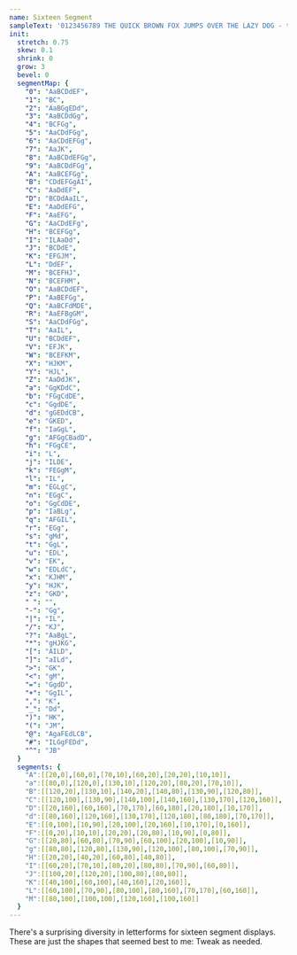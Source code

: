 ```yaml
---
name: Sixteen Segment
sampleText: '0123456789 THE QUICK BROWN FOX JUMPS OVER THE LAZY DOG - the quick brown fox jumps over the lazy dog'
init:
  stretch: 0.75
  skew: 0.1
  shrink: 0
  grow: 3
  bevel: 0
  segmentMap: {
    "0": "AaBCDdEF",
    "1": "BC",
    "2": "AaBGgEDd",
    "3": "AaBCDdGg",
    "4": "BCFGg",
    "5": "AaCDdFGg",
    "6": "AaCDdEFGg",
    "7": "AaJK",
    "8": "AaBCDdEFGg",
    "9": "AaBCDdFGg",
    "A": "AaBCEFGg",
    "B": "CDdEFGgAI",
    "C": "AaDdEF",
    "D": "BCDdAaIL",
    "E": "AaDdEFG",
    "F": "AaEFG",
    "G": "AaCDdEFg",
    "H": "BCEFGg",
    "I": "ILAaDd",
    "J": "BCDdE",
    "K": "EFGJM",
    "L": "DdEF",
    "M": "BCEFHJ",
    "N": "BCEFHM",
    "O": "AaBCDdEF",
    "P": "AaBEFGg",
    "Q": "AaBCFdMDE",
    "R": "AaEFBgGM",
    "S": "AaCDdFGg",
    "T": "AaIL",
    "U": "BCDdEF",
    "V": "EFJK",
    "W": "BCEFKM",
    "X": "HJKM",
    "Y": "HJL",
    "Z": "AaDdJK",
    "a": "GgKDdC",
    "b": "FGgCdDE",
    "c": "GgdDE",
    "d": "gGEDdCB",
    "e": "GKED",
    "f": "IaGgL",
    "g": "AFGgCBadD",
    "h": "FGgCE",
    "i": "L",
    "j": "ILDE",
    "k": "FEGgM",
    "l": "IL",
    "m": "EGLgC",
    "n": "EGgC",
    "o": "GgCdDE",
    "p": "IaBLg",
    "q": "AFGIL",
    "r": "EGg",
    "s": "gMd",
    "t": "GgL",
    "u": "EDL",
    "v": "EK",
    "w": "EDLdC",
    "x": "KJHM",
    "y": "HJK",
    "z": "GKD",
    " ": "",
    "-": "Gg",
    "|": "IL",
    "/": "KJ",
    "?": "AaBgL",
    "*": "gHJKG",
    "[": "AILD",
    "]": "aILd",
    ">": "GK",
    "<": "gM",
    "=": "GgdD",
    "+": "GgIL",
    ",": "K",
    "_": "Dd",
    ")": "HK",
    "(": "JM",
    "@": "AgaFEdLCB",
    "#": "ILGgFEDd",
    "^": "JB"
  }
  segments: {
    "A":[[20,0],[60,0],[70,10],[60,20],[20,20],[10,10]],
    "a":[[80,0],[120,0],[130,10],[120,20],[80,20],[70,10]],
    "B":[[120,20],[130,10],[140,20],[140,80],[130,90],[120,80]],
    "C":[[120,100],[130,90],[140,100],[140,160],[130,170],[120,160]],
    "D":[[20,160],[60,160],[70,170],[60,180],[20,180],[10,170]],
    "d":[[80,160],[120,160],[130,170],[120,180],[80,180],[70,170]],
    "E":[[0,100],[10,90],[20,100],[20,160],[10,170],[0,160]],
    "F":[[0,20],[10,10],[20,20],[20,80],[10,90],[0,80]],
    "G":[[20,80],[60,80],[70,90],[60,100],[20,100],[10,90]],
    "g":[[80,80],[120,80],[130,90],[120,100],[80,100],[70,90]],
    "H":[[20,20],[40,20],[60,80],[40,80]],
    "I":[[60,20],[70,10],[80,20],[80,80],[70,90],[60,80]],
    "J":[[100,20],[120,20],[100,80],[80,80]],
    "K":[[40,100],[60,100],[40,160],[20,160]],
    "L":[[60,100],[70,90],[80,100],[80,160],[70,170],[60,160]],
    "M":[[80,100],[100,100],[120,160],[100,160]]
  }
---
```

There's a surprising diversity in letterforms for sixteen segment displays.
These are just the shapes that seemed best to me: Tweak as needed.